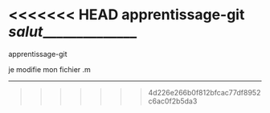 <<<<<<< HEAD
apprentissage-git
_salut_______________
=======
apprentissage-git 

je modifie mon fichier .m
_________________
>>>>>>> 4d226e266b0f812bfcac77df8952c6ac0f2b5da3
